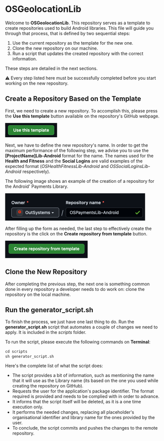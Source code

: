 # OSGeolocationLib

Welcome to **OSGeolocationLib**. This repository serves as a template to create repositories used to build Android libraries. This file will guide you through that process, that is defined by two sequential steps:

1. Use the current repository as the template for the new one.
2. Clone the new repository on our machine.
3. Run a script that updates the created repository with the correct information.

These steps are detailed in the next sections. 

:warning: Every step listed here must be successfully completed before you start working on the new repository.

## Create a Repository Based on the Template

First, we need to create a new repository. To accomplish this, please press the **Use this template** button available on the repository's GitHub webpage.

![Use this template button](./assets/useThisTemplateButton.png)

Next, we have to define the new repository's name. In order to get the maximum performance of the following step, we advise you to use the **[ProjectName]Lib-Android** format for the name. The names used for the **Health and Fitness** and the **Social Logins** are valid examples of the expected format (_OSHealthFitnessLib-Android_ and _OSSocialLoginsLib-Android_ respectively).

The following image shows an example of the creation of a repository for the Android' Payments Library.

![Example for payments repository name](./assets/repositoryNameExample.png)

After filling up the form as needed, the last step to effectively create the repository is the click on the **Create repository from template** button.

![Create repository from template button](./assets/createRepositoryButton.png)

## Clone the New Repository

After completing the previous step, the next one is something common done in every repository a developer needs to do work on: clone the repository on the local machine.

## Run the **generator_script.sh**

To finish the process, we just have one last thing to do. Run the **generator_script.sh** script that automates a couple of changes we need to apply. It is included in the _scripts_ folder.

To run the script, please execute the following commands on **Terminal**:

```
cd scripts
sh generator_script.sh
```

Here's the complete list of what the script does:

- The script provides a bit of information, such as mentioning the name that it will use as the Library name (its based on the one you used while creating the repository on GitHub).
- Requests the user for the application's package identifier. The format required is provided and needs to be complied with in order to advance.
- It informs that the script itself will be deleted, as it is a one time execution only.
- It performs the needed changes, replacing all placeholder's organisational identifier and library name for the ones provided by the user.
- To conclude, the script commits and pushes the changes to the remote repository.

